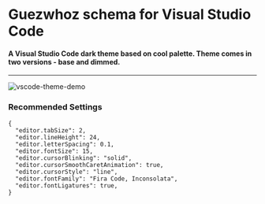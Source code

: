 # Guezwhoz schema for Visual Studio Code
#### A Visual Studio Code dark theme based on cool palette. Theme comes in two versions - base and dimmed. 
____

![vscode-theme-demo](https://github.com/guesswhozzz/guezwhoz-vscode-theme/blob/master/demos/jsdemocode.png)

### Recommended Settings
```
{
  "editor.tabSize": 2,
  "editor.lineHeight": 24,
  "editor.letterSpacing": 0.1,
  "editor.fontSize": 15,
  "editor.cursorBlinking": "solid",
  "editor.cursorSmoothCaretAnimation": true,
  "editor.cursorStyle": "line",
  "editor.fontFamily": "Fira Code, Inconsolata",
  "editor.fontLigatures": true,
}
```
